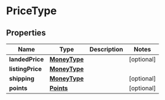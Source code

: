 # PriceType

## Properties
Name | Type | Description | Notes
------------ | ------------- | ------------- | -------------
**landedPrice** | [**MoneyType**](MoneyType.md) |  |  [optional]
**listingPrice** | [**MoneyType**](MoneyType.md) |  | 
**shipping** | [**MoneyType**](MoneyType.md) |  |  [optional]
**points** | [**Points**](Points.md) |  |  [optional]

